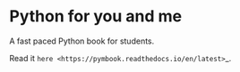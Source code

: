 Python for you and me
=====================
A fast paced Python book for students.

Read it `here <https://pymbook.readthedocs.io/en/latest>`_.
